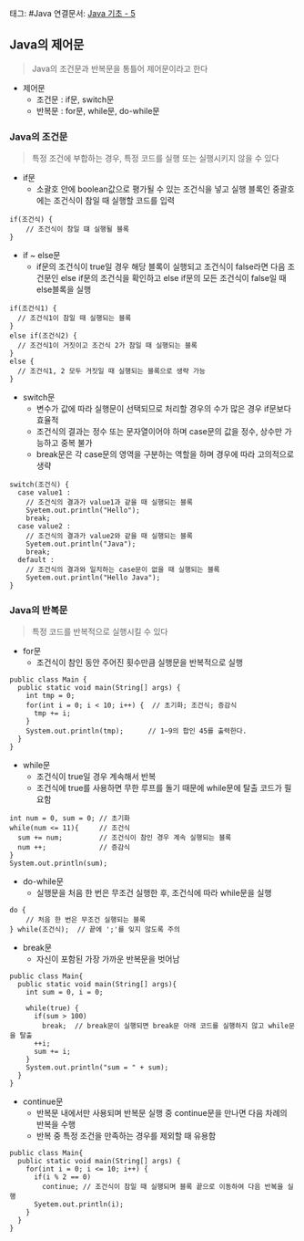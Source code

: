 태그: #Java 
연결문서: [Java 기초 - 5](Java%20기초%20-%205.md)

## Java의 제어문

> Java의 조건문과 반복문을 통틀어 제어문이라고 한다

-   제어문
    -   조건문 : if문, switch문
    -   반복문 : for문, while문, do-while문

### Java의 조건문

> 특정 조건에 부합하는 경우, 특정 코드를 실행 또는 실행시키지 않을 수 있다

-   if문
    -   소괄호 안에 boolean값으로 평가될 수 있는 조건식을 넣고 실행 블록인 중괄호에는 조건식이 참일 때 실행할 코드를 입력

```
if(조건식) {
    // 조건식이 참일 떄 실행될 블록
}
```

-   if ~ else문
    -   if문의 조건식이 true일 경우 해당 블록이 실행되고 조건식이 false라면 다음 조건문인 else if문의 조건식을 확인하고 else if문의 모든 조건식이 false일 때 else블록을 실행

```
if(조건식1) {
  // 조건식1이 참일 때 실행되는 블록
}
else if(조건식2) {
  // 조건식1이 거짓이고 조건식 2가 참일 때 실행되는 블록
}
else {
  // 조건식1, 2 모두 거짓일 때 실행되는 블록으로 생략 가능
}
```

-   switch문
    -   변수가 값에 따라 실행문이 선택되므로 처리할 경우의 수가 많은 경우 if문보다 효율적
    -   조건식의 결과는 정수 또는 문자열이어야 하며 case문의 값을 정수, 상수만 가능하고 중복 불가
    -   break문은 각 case문의 영역을 구분하는 역할을 하며 경우에 따라 고의적으로 생략

```
switch(조건식) {
  case value1 :
    // 조건식의 결과가 value1과 같을 때 실행되는 블록
    Syetem.out.println("Hello");
    break;
  case value2 :
    // 조건식의 결과가 value2와 같을 때 실행되는 블록
    Syetem.out.println("Java");
    break;
  default :
    // 조건식의 결과와 일치하는 case문이 없을 때 실행되는 블록
    Syetem.out.println("Hello Java");
}
```

### Java의 반복문

> 특정 코드를 반복적으로 실행시킬 수 있다

-   for문
    -   조건식이 참인 동안 주어진 횟수만큼 실행문을 반복적으로 실행

```
public class Main {
  public static void main(String[] args) {    
    int tmp = 0;
    for(int i = 0; i < 10; i++) {  // 초기화; 조건식; 증감식
      tmp += i;
    }
    System.out.println(tmp);      // 1~9의 합인 45를 출력한다.
  }
}
```

-   while문
    -   조건식이 true일 경우 계속해서 반복
    -   조건식에 true를 사용하면 무한 루프를 돌기 때문에 while문에 탈출 코드가 필요함

```
int num = 0, sum = 0; // 초기화
while(num <= 11){     // 조건식
  sum += num;         // 조건식이 참인 경우 계속 실행되는 블록
  num ++;             // 증감식
}
System.out.println(sum);
```

-   do-while문
    -   실행문을 처음 한 번은 무조건 실행한 후, 조건식에 따라 while문을 실행

```
do {
    // 처음 한 번은 무조건 실행되는 블록
} while(조건식);  // 끝에 ';'를 잊지 않도록 주의
```

-   break문
    -   자신이 포함된 가장 가까운 반복문을 벗어남

```
public class Main{
  public static void main(String[] args){
    int sum = 0, i = 0;

    while(true) {
      if(sum > 100)
        break;  // break문이 실행되면 break문 아래 코드를 실행하지 않고 while문을 탈출
      ++i;
      sum += i;
    }
    System.out.println("sum = " + sum);
  }
}
```

-   continue문
    -   반복문 내에서만 사용되며 반복문 실행 중 continue문을 만나면 다음 차례의 반복을 수행
    -   반복 중 특정 조건을 만족하는 경우를 제외할 때 유용함

```
public class Main{
  public static void main(String[] args) {
    for(int i = 0; i <= 10; i++) {
      if(i % 2 == 0)
        continue; // 조건식이 참일 때 실행되며 블록 끝으로 이동하여 다음 반복을 실행
      Syetem.out.println(i);
    }
  }
}
```